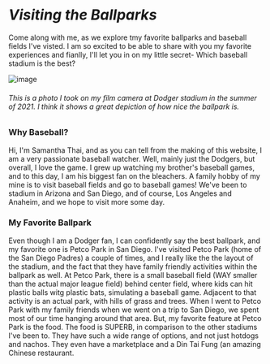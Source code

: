 
# ***Visiting the Ballparks***
Come along with me, as we explore tmy favorite ballparks and baseball fields I've visted. I am so excited to be able to share with you my favorite experiences and fianlly, I'll let you in on my little secret- Which baseball stadium is the best?

![image](https://github.com/samanthathai8/VisitingtheBallparks/blob/main/11_Original.jpg)
###### This is a photo I took on my film camera at Dodger stadium in the summer of 2021. I think it shows a great depiction of how nice the ballpark is.

### Why Baseball?
Hi, I'm Samantha Thai, and as you can tell from the making of this website, I am a very passionate baseball watcher. Well, mainly just the Dodgers, but overall, I love the game. I grew up watching my brother's baseball games, and to this day, I am his biggest fan on the bleachers. A family hobby of my mine is to visit baseball fields and go to baseball games! We've been to stadium in Arizona and San Diego, and of course, Los Angeles and Anaheim, and we hope to visit more some day. 

### My Favorite Ballpark
Even though I am a Dodger fan, I can confidently say the best ballpark, and my favorite one is Petco Park in San Diego. I've visited Petco Park (home of the San Diego Padres) a couple of times, and I really like the the layout of the stadium, and the fact that they have family friendly activities within the ballpark as well. At Petco Park, there is a small baseball field (WAY smaller than the actual major league field) behind center field, where kids can hit plastic balls witg plastic bats, simulating a baseball game. Adjacent to that activity is an actual park, with hills of grass and trees. When I went to Petco Park with my family friends when we went on a trip to San Diego, we spent most of our time hanging around that area. But, my favorite feature at Petco Park is the food. The food is SUPERB, in comparison to the other stadiums I've been to. They have such a wide range of options, and not just hotdogs and nachos. They even have a marketplace and a Din Tai Fung (an amazing Chinese restaurant. 
